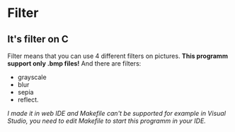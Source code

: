 # Filter
## It's filter on C
Filter means that you can use 4 different filters on pictures. **This programm support only .bmp files!**
And there are filters:
  - grayscale
  - blur
  - sepia
  - reflect.

*I made it in web IDE and Makefile can't be supported for example in Visual Studio, you need to edit Makefile
to start this programm in your IDE.*

